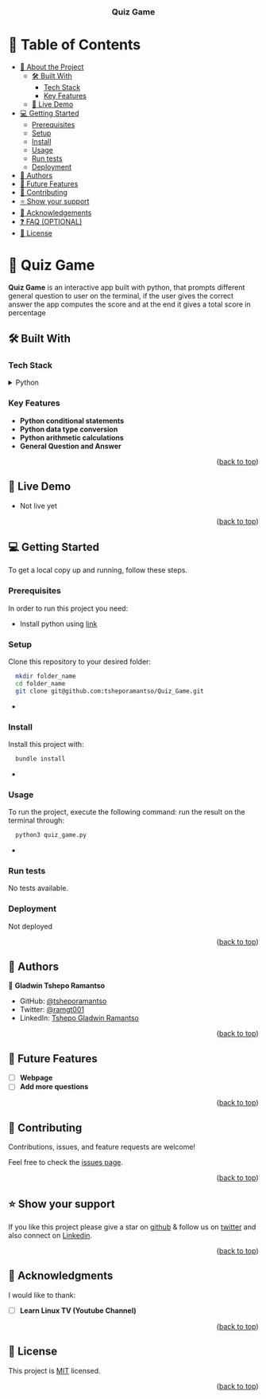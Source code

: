 <a name="readme-top"></a>

<div align="center">

  <h3><b>Quiz Game</b></h3>

</div>

<!-- TABLE OF CONTENTS -->

# 📗 Table of Contents

- [📖 About the Project](#about-project)
  - [🛠 Built With](#built-with)
    - [Tech Stack](#tech-stack)
    - [Key Features](#key-features)
  - [🚀 Live Demo](#live-demo)
- [💻 Getting Started](#getting-started)
  - [Prerequisites](#prerequisites)
  - [Setup](#setup)
  - [Install](#install)
  - [Usage](#usage)
  - [Run tests](#run-tests)
  - [Deployment](#deployment)
- [👥 Authors](#authors)
- [🔭 Future Features](#future-features)
- [🤝 Contributing](#contributing)
- [⭐️ Show your support](#support)
- [🙏 Acknowledgements](#acknowledgements)
- [❓ FAQ (OPTIONAL)](#faq)
- [📝 License](#license)

<!-- PROJECT DESCRIPTION -->

# 📖 Quiz Game <a name="about-project"></a>

**Quiz Game** is an interactive app built with python, that prompts different general question to user on the terminal, if the user gives the correct answer the app computes the score and at the end it gives a total score in percentage

## 🛠 Built With <a name="built-with"></a>

### Tech Stack <a name="tech-stack"></a>

<details>
  <summary>Python</summary>
  <ul>
    <li><a href="https://www.python.org/">Python</a></li>
  </ul>
</details>

<!-- Features -->

### Key Features <a name="key-features"></a>

- **Python conditional statements**
- **Python data type conversion**
- **Python arithmetic calculations**
- **General Question and Answer**

<p align="right">(<a href="#readme-top">back to top</a>)</p>

<!-- LIVE DEMO -->

## 🚀 Live Demo <a name="live-demo"></a>

- Not live yet

<p align="right">(<a href="#readme-top">back to top</a>)</p>

<!-- GETTING STARTED -->

## 💻 Getting Started <a name="getting-started"></a>

To get a local copy up and running, follow these steps.

### Prerequisites

In order to run this project you need:

- Install python using [link](https://www.python.org/downloads/)

### Setup

Clone this repository to your desired folder:

```sh
  mkdir folder_name
  cd folder_name
  git clone git@github.com:tsheporamantso/Quiz_Game.git
```

-

### Install

Install this project with:

```sh
  bundle install
```

-

### Usage

To run the project, execute the following command:
run the result on the terminal through:

```sh
  python3 quiz_game.py
```

-

### Run tests

No tests available.

### Deployment

Not deployed

<p align="right">(<a href="#readme-top">back to top</a>)</p>

<!-- AUTHORS -->

## 👥 Authors <a name="authors"></a>

👤 **Gladwin Tshepo Ramantso**

- GitHub: [@tsheporamantso](https://github.com/tsheporamantso)
- Twitter: [@ramgt001](https://twitter.com/ramgt001)
- LinkedIn: [Tshepo Gladwin Ramantso](https://www.linkedin.com/in/tshepo-ramantso-b6a35433/)

<p align="right">(<a href="#readme-top">back to top</a>)</p>

<!-- FUTURE FEATURES -->

## 🔭 Future Features <a name="future-features"></a>

- [ ] **Webpage**
- [ ] **Add more questions**

<p align="right">(<a href="#readme-top">back to top</a>)</p>

<!-- CONTRIBUTING -->

## 🤝 Contributing <a name="contributing"></a>

Contributions, issues, and feature requests are welcome!

Feel free to check the [issues page](https://github.com/tsheporamantso/Quiz_Game/issues).

<p align="right">(<a href="#readme-top">back to top</a>)</p>

<!-- SUPPORT -->

## ⭐️ Show your support <a name="support"></a>

If you like this project please give a star on [github](https://github.com/tsheporamantso/Quiz_Game) & follow us on [twitter](https://twitter.com/bennyjoezz) and also connect on [Linkedin](https://www.linkedin.com/in/bennyjoez/).

<p align="right">(<a href="#readme-top">back to top</a>)</p>

<!-- ACKNOWLEDGEMENTS -->

## 🙏 Acknowledgments <a name="acknowledgements"></a>

I would like to thank:

- [ ] **Learn Linux TV (Youtube Channel)**

<p align="right">(<a href="#readme-top">back to top</a>)</p>

<!-- LICENSE -->

## 📝 License <a name="license"></a>

This project is [MIT](https://github.com/microvese-projects/morse_code/blob/81e9b2abcf1a2dee705eeb8d33fc5c68d7b08334/LICENSE.md) licensed.

<p align="right">(<a href="#readme-top">back to top</a>)</p>

